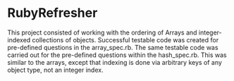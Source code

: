 # RubyRefresher

This project consisted of working with the ordering of Arrays and integer-indexed collections of objects. Successful testable code was created for pre-defined questions in the array_spec.rb. The same testable code was carried out for the pre-defined questions within the hash_spec.rb. This was similar to the arrays, except that indexing is done via arbitrary keys of any object type, not an integer index.

